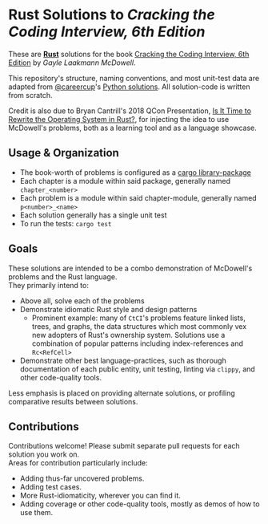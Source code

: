 # Rust Solutions to _Cracking the Coding Interview, 6th Edition_

These are [**Rust**](https://www.rust-lang.org/) solutions for the book [Cracking the Coding Interview, 6th Edition](https://www.careercup.com/book) by _Gayle Laakmann McDowell_.

This repository's structure, naming conventions, and most unit-test data are adapted from [@careercup](https://github.com/careercup)'s [Python solutions](https://github.com/careercup/CtCI-6th-Edition-Python). All solution-code is written from scratch.

Credit is also due to Bryan Cantrill's 2018 QCon Presentation, [Is It Time to Rewrite the Operating System in Rust?](https://www.youtube.com/watch?v=HgtRAbE1nBM), for injecting the idea to use McDowell's problems, both as a learning tool and as a language showcase. 

## Usage & Organization 

- The book-worth of problems is configured as a [cargo library-package](https://crates.io/)
- Each chapter is a module within said package, generally named `chapter_<number>`
- Each problem is a module within said chapter-module, generally named `p<number>_<name>`
- Each solution generally has a single unit test
- To run the tests: `cargo test`

## Goals

These solutions are intended to be a combo demonstration of McDowell's problems and the Rust language.  
They primarily intend to:

- Above all, solve each of the problems
- Demonstrate idiomatic Rust style and design patterns
  - Prominent example: many of `CtCI`'s problems feature linked lists, trees, and graphs, the data structures which most commonly vex new adopters of Rust's ownership system. Solutions use a combination of popular patterns including index-references and `Rc<RefCell>`
- Demonstrate other best language-practices, such as thorough documentation of each public entity, unit testing, linting via `clippy`, and other code-quality tools.

Less emphasis is placed on providing alternate solutions, or profiling comparative results between solutions.

## Contributions

Contributions welcome! Please submit separate pull requests for each solution you work on.  
Areas for contribution particularly include:

- Adding thus-far uncovered problems. 
- Adding test cases.
- More Rust-idiomaticity, wherever you can find it.
- Adding coverage or other code-quality tools, mostly as demos of how to use them.
